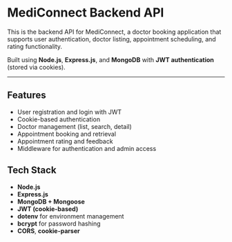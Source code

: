 # MediConnect Backend API

This is the backend API for MediConnect, a doctor booking application that supports user authentication, doctor listing, appointment scheduling, and rating functionality.

Built using **Node.js**, **Express.js**, and **MongoDB** with **JWT authentication** (stored via cookies).

---

## Features

- User registration and login with JWT
- Cookie-based authentication
- Doctor management (list, search, detail)
- Appointment booking and retrieval
- Appointment rating and feedback
- Middleware for authentication and admin access


##  Tech Stack

- **Node.js**
- **Express.js**
- **MongoDB + Mongoose**
- **JWT (cookie-based)**
- **dotenv** for environment management
- **bcrypt** for password hashing
- **CORS**, **cookie-parser**


